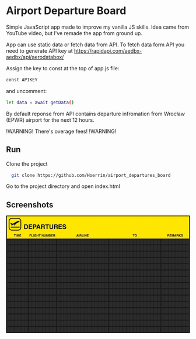 # Airport Departure Board

Simple JavaScript app made to improve my vanilla JS skills.
Idea came from YouTube video, but I've remade the app from ground up.

App can use static data or fetch data from API.
To fetch data form API you need to generate API key at https://rapidapi.com/aedbx-aedbx/api/aerodatabox/ 

Assign the key to const at the top of app.js file:
```bash
const APIKEY
```
 and uncomment:
```bash
let data = await getData()
```

By default reponse from API contains departure infromation from Wrocław (EPWR) airport for the next 12 hours.


!WARNING!
There's overage fees!
!WARNING!
## Run

Clone the project

```bash
  git clone https://github.com/Hoerrin/airport_departures_board
```

Go to the project directory and open index.html


## Screenshots

![App Screenshot](https://github.com/Hoerrin/airport_departures_board/blob/master/images/readme_gif.gif)


